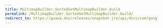 ```yaml
---
title: MultimapBuilder.SortedSetMultimapBuilder.build
permalink: /MultimapBuilder.SortedSetMultimapBuilder.build/
redirect_to: https://guava.dev/releases/snapshot-jre/api/docs/com/google/common/collect/MultimapBuilder.SortedSetMultimapBuilder.html#build--
---
```

